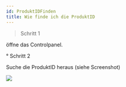 ```yaml
---
id: ProduktIDFinden
title: Wie finde ich die ProduktID
---
```


> Schritt 1

öffne das Controlpanel.

° Schritt 2

Suche die ProduktID heraus (siehe Screenshot)

![](https://screen.magic-pics.tk/FOku9/ZobuvikE39.png/raw)